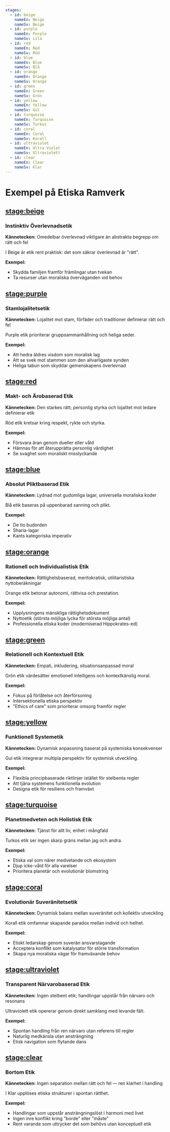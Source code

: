 ```yaml
---
stages:
  - id: beige
    nameEn: Beige
    nameSv: Beige
  - id: purple
    nameEn: Purple
    nameSv: Lila
  - id: red
    nameEn: Red
    nameSv: Röd
  - id: blue
    nameEn: Blue
    nameSv: Blå
  - id: orange
    nameEn: Orange
    nameSv: Orange
  - id: green
    nameEn: Green
    nameSv: Grön
  - id: yellow
    nameEn: Yellow
    nameSv: Gul
  - id: turquoise
    nameEn: Turquoise
    nameSv: Turkos
  - id: coral
    nameEn: Coral
    nameSv: Korall
  - id: ultraviolet
    nameEn: Ultra-Violet
    nameSv: Ultraviolett
  - id: clear
    nameEn: Clear
    nameSv: Klar
---
```


# Exempel på Etiska Ramverk

## <stage:beige>

### Instinktiv Överlevnadsetik

**Kännetecken:** Omedelbar överlevnad viktigare än abstrakta begrepp om rätt och fel

I Beige är etik rent praktisk: det som säkrar överlevnad är "rätt".

**Exempel:**
- Skydda familjen framför främlingar utan tvekan
- Ta resurser utan moraliska överväganden vid behov

## <stage:purple>

### Stamlojalitetsetik

**Kännetecken:** Lojalitet mot stam, förfäder och traditioner definierar rätt och fel

Purple etik prioriterar gruppsammanhållning och heliga seder.

**Exempel:**
- Att hedra äldres visdom som moralisk lag
- Att se svek mot stammen som den allvarligaste synden
- Heliga tabun som skyddar gemenskapens överlevnad

## <stage:red>

### Makt- och Ärobaserad Etik

**Kännetecken:** Den starkes rätt; personlig styrka och lojalitet mot ledare definierar etik

Röd etik kretsar kring respekt, rykte och styrka.

**Exempel:**
- Försvara äran genom dueller eller våld
- Hämnas för att återupprätta personlig värdighet
- Se svaghet som moraliskt misslyckande

## <stage:blue>

### Absolut Pliktbaserad Etik

**Kännetecken:** Lydnad mot gudomliga lagar, universella moraliska koder

Blå etik baseras på uppenbarad sanning och plikt.

**Exempel:**
- De tio budorden
- Sharia-lagar
- Kants kategoriska imperativ

## <stage:orange>

### Rationell och Individualistisk Etik

**Kännetecken:** Rättighetsbaserad, meritokratisk, utilitaristiska nyttoberäkningar

Orange etik betonar autonomi, rättvisa och prestation.

**Exempel:**
- Upplysningens mänskliga rättighetsdokument
- Nyttoetik (största möjliga lycka för största möjliga antal)
- Professionella etiska koder (moderniserad Hippokrates-ed)

## <stage:green>

### Relationell och Kontextuell Etik

**Kännetecken:** Empati, inkludering, situationsanpassad moral

Grön etik värdesätter emotionell intelligens och kontextkänslig moral.

**Exempel:**
- Fokus på förlåtelse och återförsoning
- Intersektionella etiska perspektiv
- "Ethics of care" som prioriterar omsorg framför regler

## <stage:yellow>

### Funktionell Systemetik

**Kännetecken:** Dynamisk anpassning baserat på systemiska konsekvenser

Gul etik integrerar multipla perspektiv för systemisk utveckling.

**Exempel:**
- Flexibla principbaserade riktlinjer istället för stelbenta regler
- Att tjäna systemens funktionella evolution
- Designa etik för resiliens och framväxt

## <stage:turquoise>

### Planetmedveten och Holistisk Etik

**Kännetecken:** Tjänst för allt liv, enhet i mångfald

Turkos etik ser ingen skarp gräns mellan jag och andra.

**Exempel:**
- Etiska val som närer medvetande och ekosystem
- Djup icke-våld för alla varelser
- Prioritera planetär och evolutionär blomstring

## <stage:coral>

### Evolutionär Suveränitetsetik

**Kännetecken:** Dynamisk balans mellan suveränitet och kollektiv utveckling

Korall etik omfamnar skapande paradox mellan individ och helhet.

**Exempel:**
- Etiskt ledarskap genom suverän ansvarstagande
- Acceptera konflikt som katalysator för större transformation
- Skapa nya moraliska vägar för framväxande behov

## <stage:ultraviolet>

### Transparent Närvarobaserad Etik

**Kännetecken:** Ingen stelbent etik; handlingar uppstår från närvaro och resonans

Ultraviolett etik opererar genom direkt samklang med levande fält.

**Exempel:**
- Spontan handling från ren närvaro utan referens till regler
- Naturlig medkänsla utan ansträngning
- Etisk navigation som flytande dans

## <stage:clear>

### Bortom Etik

**Kännetecken:** Ingen separation mellan rätt och fel — ren klarhet i handling

I Klar upplöses etiska strukturer i spontan rätthet.

**Exempel:**
- Handlingar som uppstår ansträngningslöst i harmoni med livet
- Ingen inre konflikt kring "borde" eller "måste"
- Rent varande som uttrycker det som behövs utan konceptuell etik

